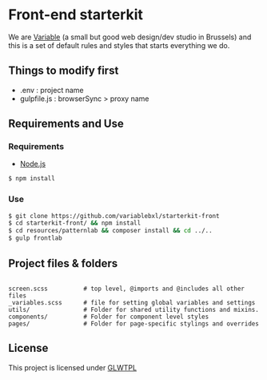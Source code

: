 # Front-end starterkit
We are [Variable](http://variable.club/) (a small but good web design/dev studio in Brussels) and this is a set of default rules and styles that starts everything we do.

## Things to modify first
- .env : project name
- gulpfile.js : browserSync > proxy name


## Requirements and Use

### Requirements

- [Node.js](https://nodejs.org/en/)

```bash
$ npm install
```

### Use

```bash
$ git clone https://github.com/variablebxl/starterkit-front
$ cd starterkit-front/ && npm install
$ cd resources/patternlab && composer install && cd ../..
$ gulp frontlab
```



## Project files & folders

```

screen.scss          # top level, @imports and @includes all other files
_variables.scss      # file for setting global variables and settings
utils/               # Folder for shared utility functions and mixins.
components/          # Folder for component level styles
pages/               # Folder for page-specific stylings and overrides

```

## License
This project is licensed under [GLWTPL](./LICENSE)
